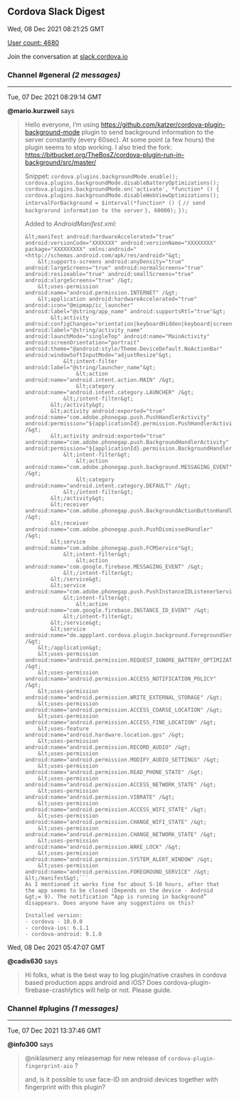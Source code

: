 ## Cordova Slack Digest
Wed, 08 Dec 2021 08:21:25 GMT

[User count: 4680](https://cordova.slack.com/)


Join the conversation at [slack.cordova.io](http://slack.cordova.io/)

### __Channel #general__ _(2 messages)_
---

Tue, 07 Dec 2021 08:29:14 GMT

__@mario.kurzweil__ says 
> Hello everyone,
> I’m using <https://github.com/katzer/cordova-plugin-background-mode> plugin to send background information to the server constantly (every 60sec). At some point (a few hours) the plugin seems to stop working. I also tried the fork: <https://bitbucket.org/TheBosZ/cordova-plugin-run-in-background/src/master/>
> 
> Snippet:
> `cordova.plugins.backgroundMode.enable();`
> `cordova.plugins.backgroundMode.disableBatteryOptimizations();`
> `cordova.plugins.backgroundMode.on('activate', *function* () {`
>     `cordova.plugins.backgroundMode.disableWebViewOptimizations();`
>     `intervalForBackground = $interval(*function* () {`
>         `// send backgrorund information to the server`
>     `}, 60000);`
> `});`
> 
> Added to _AndroidManifest.xml:_
> ```&lt;?xml version='1.0' encoding='utf-8'?&gt;
> &lt;manifest android:hardwareAccelerated="true" android:versionCode="XXXXXXX" android:versionName="XXXXXXXX" package="XXXXXXXXX" xmlns:android="<http://schemas.android.com/apk/res/android>"&gt;
>     &lt;supports-screens android:anyDensity="true" android:largeScreens="true" android:normalScreens="true" android:resizeable="true" android:smallScreens="true" android:xlargeScreens="true" /&gt;
>     &lt;uses-permission android:name="android.permission.INTERNET" /&gt;
>     &lt;application android:hardwareAccelerated="true" android:icon="@mipmap/ic_launcher" android:label="@string/app_name" android:supportsRtl="true"&gt;
>         &lt;activity android:configChanges="orientation|keyboardHidden|keyboard|screenSize|locale|smallestScreenSize|screenLayout|uiMode" android:label="@string/activity_name" android:launchMode="singleTop" android:name="MainActivity" android:screenOrientation="portrait" android:theme="@android:style/Theme.DeviceDefault.NoActionBar" android:windowSoftInputMode="adjustResize"&gt;
>             &lt;intent-filter android:label="@string/launcher_name"&gt;
>                 &lt;action android:name="android.intent.action.MAIN" /&gt;
>                 &lt;category android:name="android.intent.category.LAUNCHER" /&gt;
>             &lt;/intent-filter&gt;
>         &lt;/activity&gt;
>         &lt;activity android:exported="true" android:name="com.adobe.phonegap.push.PushHandlerActivity" android:permission="${applicationId}.permission.PushHandlerActivity" /&gt;
>         &lt;activity android:exported="true" android:name="com.adobe.phonegap.push.BackgroundHandlerActivity" android:permission="${applicationId}.permission.BackgroundHandlerActivity"&gt;
>             &lt;intent-filter&gt;
>                 &lt;action android:name="com.adobe.phonegap.push.background.MESSAGING_EVENT" /&gt;
>                 &lt;category android:name="android.intent.category.DEFAULT" /&gt;
>             &lt;/intent-filter&gt;
>         &lt;/activity&gt;
>         &lt;receiver android:name="com.adobe.phonegap.push.BackgroundActionButtonHandler" /&gt;
>         &lt;receiver android:name="com.adobe.phonegap.push.PushDismissedHandler" /&gt;
>         &lt;service android:name="com.adobe.phonegap.push.FCMService"&gt;
>             &lt;intent-filter&gt;
>                 &lt;action android:name="com.google.firebase.MESSAGING_EVENT" /&gt;
>             &lt;/intent-filter&gt;
>         &lt;/service&gt;
>         &lt;service android:name="com.adobe.phonegap.push.PushInstanceIDListenerService"&gt;
>             &lt;intent-filter&gt;
>                 &lt;action android:name="com.google.firebase.INSTANCE_ID_EVENT" /&gt;
>             &lt;/intent-filter&gt;
>         &lt;/service&gt;
>         &lt;service android:name="de.appplant.cordova.plugin.background.ForegroundService" /&gt;
>     &lt;/application&gt;
>     &lt;uses-permission android:name="android.permission.REQUEST_IGNORE_BATTERY_OPTIMIZATIONS" /&gt;
>     &lt;uses-permission android:name="android.permission.ACCESS_NOTIFICATION_POLICY" /&gt;
>     &lt;uses-permission android:name="android.permission.WRITE_EXTERNAL_STORAGE" /&gt;
>     &lt;uses-permission android:name="android.permission.ACCESS_COARSE_LOCATION" /&gt;
>     &lt;uses-permission android:name="android.permission.ACCESS_FINE_LOCATION" /&gt;
>     &lt;uses-feature android:name="android.hardware.location.gps" /&gt;
>     &lt;uses-permission android:name="android.permission.RECORD_AUDIO" /&gt;
>     &lt;uses-permission android:name="android.permission.MODIFY_AUDIO_SETTINGS" /&gt;
>     &lt;uses-permission android:name="android.permission.READ_PHONE_STATE" /&gt;
>     &lt;uses-permission android:name="android.permission.ACCESS_NETWORK_STATE" /&gt;
>     &lt;uses-permission android:name="android.permission.VIBRATE" /&gt;
>     &lt;uses-permission android:name="android.permission.ACCESS_WIFI_STATE" /&gt;
>     &lt;uses-permission android:name="android.permission.CHANGE_WIFI_STATE" /&gt;
>     &lt;uses-permission android:name="android.permission.CHANGE_NETWORK_STATE" /&gt;
>     &lt;uses-permission android:name="android.permission.WAKE_LOCK" /&gt;
>     &lt;uses-permission android:name="android.permission.SYSTEM_ALERT_WINDOW" /&gt;
>     &lt;uses-permission android:name="android.permission.FOREGROUND_SERVICE" /&gt;
> &lt;/manifest&gt;```
> As I mentioned it works fine for about 5-10 hours, after that the app seems to be closed (Depends on the device - Android &gt;= 9). The notification “App is running in background” disappears. Does anyone have any suggestions on this?
> 
> Installed version:
> - cordova - 10.0.0
> - cordova-ios: 6.1.1
> - cordova-android: 9.1.0
> 

Wed, 08 Dec 2021 05:47:07 GMT

__@cadis630__ says 
> Hi folks, what is the best way to log plugin/native crashes in cordova based production apps android and iOS? Does cordova-plugin-firebase-crashlytics will help or not. Please guide.
> 

### __Channel #plugins__ _(1 messages)_
---

Tue, 07 Dec 2021 13:37:46 GMT

__@info300__ says 
> @niklasmerz any releasemap for new release of `cordova-plugin-fingerprint-aio` ?
> 
> and, is it possible to use face-ID on android devices together with fingerprint with this plugin?
> 
